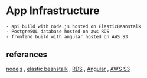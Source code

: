 # App Infrastructure
    - api build with node.js hosted on ElasticBeanstalk
    - PostgreSQL database hosted on aws RDS 
    - frontend build with angular hosted on AWS S3

## referances

[nodejs](https://nodejs.org) , [elastic beanstalk](https://aws.amazon.com/elasticbeanstalk) , [RDS](https://aws.amazon.com/rds/) , [Angular](https://angular.io) , [AWS S3](https://aws.amazon.com/s3)